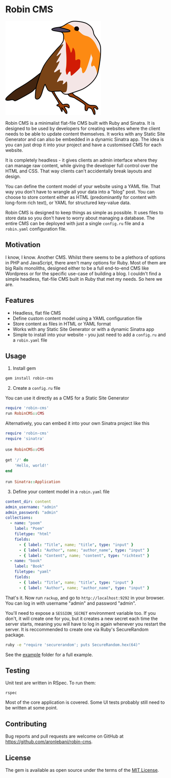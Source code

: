 # Robin CMS

![Robin CMS logo](./assets/robin-logo.png)

Robin CMS is a minimalist flat-file CMS built with Ruby and Sinatra. It is
designed to be used by developers for creating websites where the client needs
to be able to update content themselves. It works with any Static Site
Generator and can also be embedded in a dynamic Sinatra app. The idea is you
can just drop it into your project and have a customised CMS for each website.

It is completely headless - it gives clients an admin interface where they can
manage raw content, while giving the developer full control over the HTML and
CSS. That way clients can't accidentally break layouts and design.

You can define the content model of your website using a YAML file. That way
you don't have to wrangle all your data into a "blog" post. You can choose to
store content either as HTML (predominantly for content with long-form rich
text), or YAML for structured key-value data.

Robin CMS is designed to keep things as simple as possible. It uses files to
store data so you don't have to worry about managing a database. The entire CMS
can be deployed with just a single `config.ru` file and a `robin.yaml`
configuration file.

## Motivation

I know, I know. Another CMS. Whilst there seems to be a plethora of options in
PHP and JavaScript, there aren't many options for Ruby. Most of them are big
Rails monoliths, designed either to be a full end-to-end CMS like Wordpress or
for the specific use-case of building a blog. I couldn't find a simple
headless, flat-file CMS built in Ruby that met my needs. So here we are.

## Features

* Headless, flat file CMS
* Define custom content model using a YAML configuration file
* Store content as files in HTML or YAML format
* Works with any Static Site Generator or with a dynamic Sinatra app
* Simple to install into your website - you just need to add a `config.ru` and
  a `robin.yaml` file

## Usage

1. Install gem

```sh
gem install robin-cms
```

2. Create a `config.ru` file

You can use it directly as a CMS for a Static Site Generator

```ruby
require 'robin-cms'
run RobinCMS::CMS
```

Alternatively, you can embed it into your own Sinatra project like this

```ruby
require 'robin-cms'
require 'sinatra'

use RobinCMS::CMS

get '/' do
    'Hello, world!'
end

run Sinatra::Application
```

3. Define your content model in a `robin.yaml` file

```yaml
content_dir: content
admin_username: "admin"
admin_password: "admin"
collections:
  - name: "poem"
    label: "Poem"
    filetype: "html"
    fields:
      - { label: "Title", name; "title", type: "input" }
      - { label: "Author", name; "author_name", type: "input" }
      - { label: "Content", name; "content", type: "richtext" }
  - name: "book"
    label: "Book"
    filetype: "yaml"
    fields:
      - { label: "Title", name; "title", type: "input" }
      - { label: "Author", name; "author_name", type: "input" }
```

That's it. Now run `rackup`, and go to `http://localhost:9292` in your browser.
You can log in with username "admin" and password "admin".

You'll need to expose a `SESSION_SECRET` environment variable too. If you
don't, it will create one for you, but it creates a new secret each time
the server starts, meaning you will have to log in again whenever you restart
the server. It is reccommended to create one via Ruby's SecureRandom package.

```sh
ruby -e "require 'securerandom'; puts SecureRandom.hex(64)"
```

See the [example](./example) folder for a full example.

## Testing

Unit test are written in RSpec. To run them:

```
rspec
```

Most of the core application is covered. Some UI tests probably still need to
be written at some point.

## Contributing

Bug reports and pull requests are welcome on GitHub at
https://github.com/aronlebani/robin-cms.

## License

The gem is available as open source under the terms of the [MIT
License](https://opensource.org/licenses/MIT).
